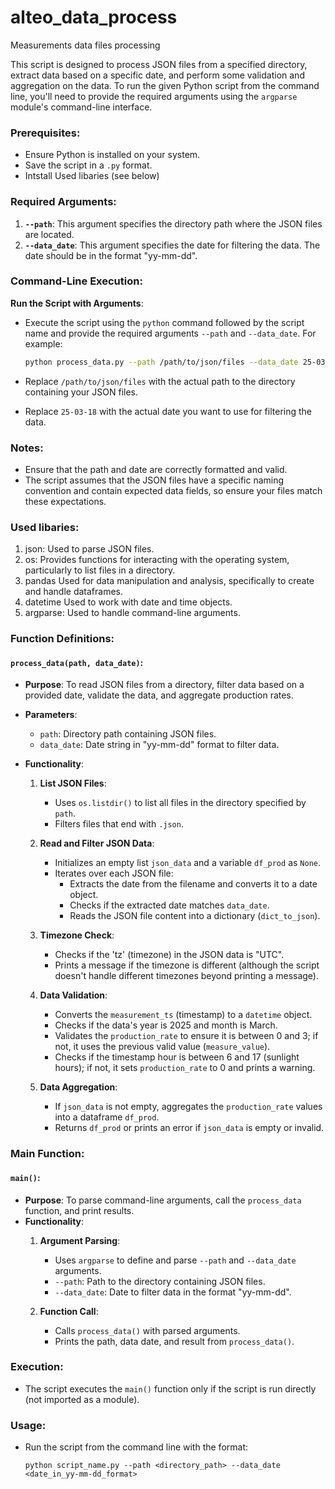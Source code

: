 # alteo_data_process
Measurements data files processing

This script is designed to process JSON files from a specified directory, extract data based on a specific date, and perform some validation and aggregation on the data.
To run the given Python script from the command line, you'll need to provide the required arguments using the `argparse` module's command-line interface. 

### Prerequisites:
- Ensure Python is installed on your system.
- Save the script in a `.py` format.
- Intstall Used libaries (see below)

### Required Arguments:
1. **`--path`**: This argument specifies the directory path where the JSON files are located.
2. **`--data_date`**: This argument specifies the date for filtering the data. The date should be in the format "yy-mm-dd".

### Command-Line Execution:

**Run the Script with Arguments**:
   - Execute the script using the `python` command followed by the script name and provide the required arguments `--path` and `--data_date`. For example:
     ```bash
     python process_data.py --path /path/to/json/files --data_date 25-03-18
     ```

   - Replace `/path/to/json/files` with the actual path to the directory containing your JSON files.
   - Replace `25-03-18` with the actual date you want to use for filtering the data.

### Notes:
- Ensure that the path and date are correctly formatted and valid.
- The script assumes that the JSON files have a specific naming convention and contain expected data fields, so ensure your files match these expectations.


### Used libaries:
1. json: Used to parse JSON files.
2. os: Provides functions for interacting with the operating system, particularly to list files in a directory.
3. pandas Used for data manipulation and analysis, specifically to create and handle dataframes.
4. datetime Used to work with date and time objects.
5. argparse: Used to handle command-line arguments.

### Function Definitions:

#### `process_data(path, data_date)`:
- **Purpose**: To read JSON files from a directory, filter data based on a provided date, validate the data, and aggregate production rates.
- **Parameters**:
  - `path`: Directory path containing JSON files.
  - `data_date`: Date string in "yy-mm-dd" format to filter data.

- **Functionality**:
  1. **List JSON Files**: 
     - Uses `os.listdir()` to list all files in the directory specified by `path`.
     - Filters files that end with `.json`.

  2. **Read and Filter JSON Data**:
     - Initializes an empty list `json_data` and a variable `df_prod` as `None`.
     - Iterates over each JSON file:
       - Extracts the date from the filename and converts it to a date object.
       - Checks if the extracted date matches `data_date`.
       - Reads the JSON file content into a dictionary (`dict_to_json`).

  3. **Timezone Check**:
     - Checks if the 'tz' (timezone) in the JSON data is "UTC".
     - Prints a message if the timezone is different (although the script doesn't handle different timezones beyond printing a message).

  4. **Data Validation**:
     - Converts the `measurement_ts` (timestamp) to a `datetime` object.
     - Checks if the data's year is 2025 and month is March.
     - Validates the `production_rate` to ensure it is between 0 and 3; if not, it uses the previous valid value (`measure_value`).
     - Checks if the timestamp hour is between 6 and 17 (sunlight hours); if not, it sets `production_rate` to 0 and prints a warning.

  5. **Data Aggregation**:
     - If `json_data` is not empty, aggregates the `production_rate` values into a dataframe `df_prod`.
     - Returns `df_prod` or prints an error if `json_data` is empty or invalid.

### Main Function:

#### `main()`:
- **Purpose**: To parse command-line arguments, call the `process_data` function, and print results.
- **Functionality**:
  1. **Argument Parsing**:
     - Uses `argparse` to define and parse `--path` and `--data_date` arguments.
     - `--path`: Path to the directory containing JSON files.
     - `--data_date`: Date to filter data in the format "yy-mm-dd".

  2. **Function Call**:
     - Calls `process_data()` with parsed arguments.
     - Prints the path, data date, and result from `process_data()`.

### Execution:
- The script executes the `main()` function only if the script is run directly (not imported as a module).

### Usage:
- Run the script from the command line with the format:
  ```
  python script_name.py --path <directory_path> --data_date <date_in_yy-mm-dd_format>
  ```
